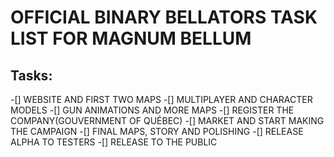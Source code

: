 #                             OFFICIAL BINARY BELLATORS TASK LIST FOR MAGNUM BELLUM


## Tasks:
-[] WEBSITE AND FIRST TWO MAPS
-[] MULTIPLAYER AND CHARACTER MODELS
-[] GUN ANIMATIONS AND MORE MAPS
-[] REGISTER THE COMPANY(GOUVERNMENT OF QUÉBEC)
-[] MARKET AND START MAKING THE CAMPAIGN
-[] FINAL MAPS, STORY AND POLISHING
-[] RELEASE ALPHA TO TESTERS
-[] RELEASE TO THE PUBLIC

